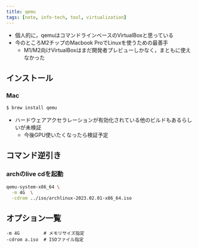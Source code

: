 ```yaml
---
title: qemu
tags: [note, info-tech, tool, virtualization]
---
```


- 個人的に，qemuはコマンドラインベースのVirtualBoxと思っている
- 今のところM2チップのMacbook ProでLinuxを使うための最善手
	- M1/M2向けVirtualBoxはまだ開発者プレビューしかなく，まともに使えなかった

<!--more-->

## インストール

### Mac
```bash
$ brew install qemu
```
- ハードウェアアクセラレーションが有効化されている他のビルドもあるらしいが未検証
	- 今後GPU使いたくなったら検証予定

## コマンド逆引き

### archのlive cdを起動
```bash
qemu-system-x86_64 \
  -m 4G  \
  -cdrom ../iso/archlinux-2023.02.01-x86_64.iso
```

## オプション一覧
```
-m 4G         # メモリサイズ指定
-cdrom a.iso  # ISOファイル指定
```